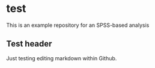 # test

This is an example repository for an SPSS-based analysis

## Test header

Just testing editing markdown within Github.
